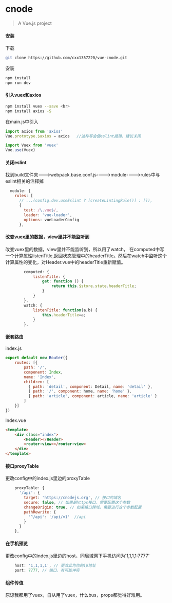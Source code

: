 # cnode

> A Vue.js project

#### 安装

下载
```bash
git clone https://github.com/cxx1357220/vue-cnode.git
```
安装
```bash
npm install
npm run dev
```

#### 引入vuex和axios
```bash
npm install vuex --save <br>
npm install axios -S
```

在main.js中引入 
```js
import axios from 'axios'
Vue.prototype.$axios = axios   //这样写会使eslint报错，建议关闭

import Vuex from 'vuex'
Vue.use(Vuex)
```
#### 关闭eslint

找到build文件夹--->webpack.base.conf.js---->module---->rules中与eslint相关的注释掉
```js
  module: {
    rules: [
      // ...(config.dev.useEslint ? [createLintingRule()] : []),
      {
        test: /\.vue$/,
        loader: 'vue-loader',
        options: vueLoaderConfig
      },
```

#### 改变vuex里的数据，view里并不能监听到

改变vuex里的数据，view里并不能监听到，所以用了watch，
在computed中写一个计算属性listenTitle,返回状态管理中的headerTitle。然后在watch中监听这个计算属性的变化，对Header.vue中的headerTitle重新赋值。

```js
        computed: {  
            listenTitle: {  
                get: function () {
                    return this.$store.state.headerTitle;
                }              
            }  
        },  
        watch: {  
            listenTitle: function(a,b) {  
                this.headerTitle=a;
            }  
        }, 
```

#### 嵌套路由

index.js
```js
export default new Router({
    routes: [{
        path: '/',
        component: Index,
        name: 'Index',
        children: [
          { path: 'detail', component: Detail, name: 'detail' },
          { path: '/', component: home, name: 'home' },
          { path: 'article', component: article, name: 'article' }
        ]
    }]
})
```
Index.vue
```html
<template>
    <div class="index">
        <Header></Header>
        <router-view></router-view>
    </div>
</template>
```

#### 接口proxyTable

更改config中的index.js里边的proxyTable

```js
    proxyTable: {
      '/api': {
        target: 'https://cnodejs.org', // 接口的域名
        secure: false, // 如果是https接口，需要配置这个参数
        changeOrigin: true, // 如果接口跨域，需要进行这个参数配置
        pathRewrite: {
          '^/api': '/api/v1'  //api
        }
      }
    },
```

#### 在手机预览

更改config中的index.js里边的host，同局域网下手机访问为'1,1,1,1:7777'

```js
    host: '1,1,1,1', // 更改此为你的ip地址
    port: 7777, // 端口，有可能冲突
```

#### 组件传值

原谅我都用了vuex，自从用了vuex，什么bus，props都觉得好难用。


